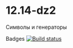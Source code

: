 # 12.14-dz2
Символы и генераторы

Badges
[![Build status](https://ci.appveyor.com/api/projects/status/3os6j6wcg7acq24g?svg=true)](https://ci.appveyor.com/project/Al101010/12-14-dz2)